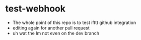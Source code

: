 # test-webhook
- The whole point of this repo is to test ifttt github integration
- editing again for another pull request
- uh wat the Im not even on the dev branch
